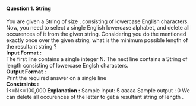 #### Question 1. String  
You are given a String  of size , consisting of lowercase English characters. Now, you need to select a single English lowercase alphabet, 
and delete all occurences of it from the given string. Considering you do the mentioned exactly once over the given string, what is the 
minimum possible length of the resultant string ?  
**Input Format :**  
The first line contains a single integer N. The next line contains a String  of length  consisting of lowercase Englsh characters.  
**Output Format :**  
Print the required answer on a single line  
**Constraints :**  
1<=N<=100,000
**Explanation :**
Sample Input:
5
aaaaa
Sample output :
0
We can delete all occurences of the letter to get a resultant string of length .
